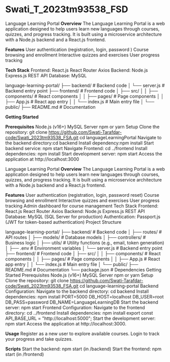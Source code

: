 # Swati_T_2023tm93538_FSD
Language Learning Portal
**Overview**
The Language Learning Portal is a web application designed to help users learn new languages through courses, quizzes, and progress tracking. It is built using a microservice architecture with a Node.js backend and a React.js frontend.

**Features**
User authentication (registration, login, password )
Course browsing and enrollment
Interactive quizzes and exercises
User progress tracking

**Tech Stack**
Frontend:
React.js
React Router
Axios
Backend:
Node.js
Express.js
REST API
Database:
MySQL 

language-learning-portal/
├── backend/               # Backend code
│   └── server.js          # Backend entry point
├── frontend/              # Frontend code
│   ├── src/
│   │   ├── components/    # React components
│   │   ├── pages/         # Page components
│   │   ├── App.js         # React app entry
│   │   └── index.js       # Main entry file
│   └── public/
├── README.md              # Documentation

**Getting Started**

**Prerequisites**
Node.js (v16+)
MySQL Server
npm or yarn
Setup
Clone the repository:
git clone https://github.com/Swati-Tarafdar-code/Swati_2023tm93538_FSA.git
cd languageLearningPortal
Navigate to the backend directory:cd backend
Install dependency:npm install
Start backend service: npm start
Navigate Frontend: cd ../frontend
Install dependencies: npm install
Start development server: npm start
Access the application at http://localhost:3000

Language Learning Portal
**Overview**
The Language Learning Portal is a web application designed to help users learn new languages through courses, quizzes, and progress tracking. It is built using a microservice architecture with a Node.js backend and a React.js frontend.

**Features**
User authentication (registration, login, password reset)
Course browsing and enrollment
Interactive quizzes and exercises
User progress tracking
Admin dashboard for course management
Tech Stack
Frontend:
React.js
React Router
Axios
Backend:
Node.js
Express.js
REST API
Database:
MySQL (SQL Server for production)
Authentication:
Passport.js (JWT for token-based authentication)
Project Structure

language-learning-portal/
├── backend/               # Backend code
│   ├── routes/            # API routes
│   ├── models/            # Database models
│   ├── controllers/       # Business logic
│   ├── utils/             # Utility functions (e.g., email, token generation)
│   ├── .env               # Environment variables
│   └── server.js          # Backend entry point
├── frontend/              # Frontend code
│   ├── src/
│   │   ├── components/    # React components
│   │   ├── pages/         # Page components
│   │   ├── App.js         # React app entry
│   │   └── index.js       # Main entry file
│   └── public/
├── README.md              # Documentation
└── package.json           # Dependencies
Getting Started
Prerequisites
Node.js (v16+)
MySQL Server
npm or yarn
Setup
Clone the repository:
git clone https://github.com/Swati-Tarafdar-code/Swati_2023tm93538_FSA.git
cd language-learning-portal
Backend Configuration:
Navigate to the backend directory:
cd backend
Install dependencies:
npm install
PORT=5000
DB_HOST=localhost
DB_USER=root
DB_PASS=password
DB_NAME=LanguageLearningDB
Start the backend server:
npm start
Frontend Configuration:
Navigate to the frontend directory:
cd ../frontend
Install dependencies:
npm install
export const API_BASE_URL = "http://localhost:5000";
Start the development server:
npm start
Access the application at http://localhost:3000.

**Usage**
Register as a new user to explore available courses.
Login to track your progress and take quizzes.

**Scripts**
Start the backend: npm start (in /backend)
Start the frontend: npm start (in /frontend)
